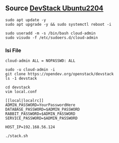 ## Source <a href="https://kifarunix.com/deploy-openstack-using-devstack-on-ubuntu/">DevStack Ubuntu2204</a>

`sudo apt update -y`<br>
`sudo apt upgrade -y && sudo systemctl reboot -i`<br>

`sudo useradd -m -s /bin/bash cloud-admin`<br>
`sudo visudo -f /etc/sudoers.d/cloud-admin`<br>

### Isi File
```
cloud-admin ALL = NOPASSWD: ALL
```

`sudo -u cloud-admin -i`<br>
`git clone https://opendev.org/openstack/devstack`<br>
`ls -1 devstack`<br>

`cd devstack`<br>
`vim local.conf`<br>
```
[[local|localrc]]
ADMIN_PASSWORD=YourPasswordHere
DATABASE_PASSWORD=$ADMIN_PASSWORD
RABBIT_PASSWORD=$ADMIN_PASSWORD
SERVICE_PASSWORD=$ADMIN_PASSWORD

HOST_IP=192.168.56.124
```

`./stack.sh`<br>



